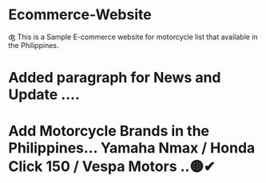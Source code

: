 # Ecommerce-Website

ʤ This is a Sample E-commerce website for motorcycle list that available in the Philippines.


# Added paragraph for News and Update ....



# Add Motorcycle Brands in the Philippines... Yamaha Nmax / Honda Click 150 / Vespa Motors ..🟡✔
